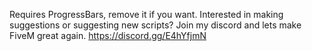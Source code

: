 Requires ProgressBars, remove it if you want. Interested in making suggestions or suggesting new scripts?  Join my discord and lets make FiveM great again. https://discord.gg/E4hYfjmN

